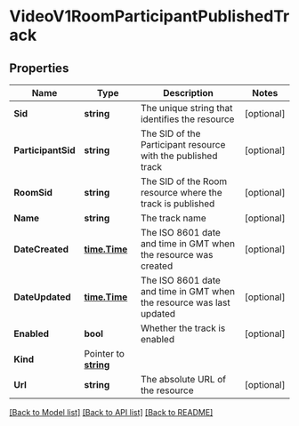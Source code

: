 # VideoV1RoomParticipantPublishedTrack

## Properties

Name | Type | Description | Notes
------------ | ------------- | ------------- | -------------
**Sid** | **string** | The unique string that identifies the resource |[optional] 
**ParticipantSid** | **string** | The SID of the Participant resource with the published track |[optional] 
**RoomSid** | **string** | The SID of the Room resource where the track is published |[optional] 
**Name** | **string** | The track name |[optional] 
**DateCreated** | [**time.Time**](time.Time.md) | The ISO 8601 date and time in GMT when the resource was created |[optional] 
**DateUpdated** | [**time.Time**](time.Time.md) | The ISO 8601 date and time in GMT when the resource was last updated |[optional] 
**Enabled** | **bool** | Whether the track is enabled |[optional] 
**Kind** | Pointer to [**string**](RoomParticipantPublishedTrackEnumKind.md) |  |
**Url** | **string** | The absolute URL of the resource |[optional] 

[[Back to Model list]](../README.md#documentation-for-models) [[Back to API list]](../README.md#documentation-for-api-endpoints) [[Back to README]](../README.md)


